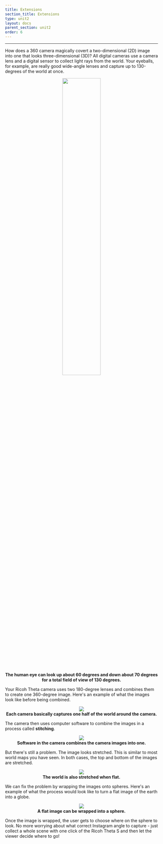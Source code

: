 ```yaml
---
title: Extensions
section_title: Extensions
type: unit2
layout: docs
parent_section: unit2
order: 6
---
```

<hr>

How does a 360 camera magically covert a two-dimensional (2D) image into one that looks three-dimensional (3D)?  All digital cameras use a camera lens and a digital sensor to collect light rays from the world.  Your eyeballs, for example, are really good wide-angle lenses and capture up to 130-degrees of the world at once.

<div style="text-align:center">
	<img src="/images/docs/360_images/FOV.png" width="50%" height="50%">
	<br>
	<strong>The human eye can look up about 60 degrees and down about 70 degrees for a total field of view of 130 degrees.</strong>
</div>

Your Ricoh Theta camera uses two 180-degree lenses and combines them to create one 360-degree image. Here's an example of what the images look like before being combined.

<div style="text-align:center">
	<img src="/images/docs/360_images/theta_example_frame.png">
	<br>
	<strong>Each camera basically captures one half of the world around the camera. </strong>
</div>

The camera then uses computer software to combine the images in a process called **stitching**.

<div style="text-align:center">
	<img src="/images/docs/360_images/theta_example_stitched_frame.png">
	<br>
	<strong>Software in the camera combines the camera images into one. </strong>
</div>

But there's still a problem. The image looks stretched. This is similar to most world maps you have seen. In both cases, the top and bottom of the images are stretched.

<div style="text-align:center">
	<img src="/images/docs/360_images/Equirectangular_projection_SW.jpg">
	<br>
	<strong>The world is also stretched when flat. </strong>
</div>

We can fix the problem by wrapping the images onto spheres. Here's an example of what the process would look like to turn a flat image of the earth into a globe.

<div style="text-align:center">
	<img src="/images/docs/360_images/Dymaxion_2003_animation_small1.gif">
	<br>
	<strong>A flat image can be wrapped into a sphere. </strong>
</div>

Once the image is wrapped, the user gets to choose where on the sphere to look.  No more worrying about what correct Instagram angle to capture - just collect a whole scene with one click of the Ricoh Theta S and then let the viewer decide where to go!